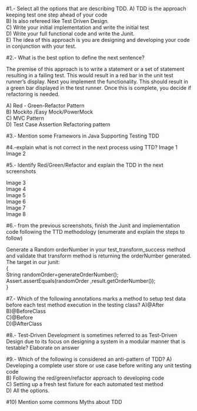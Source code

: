 #1.- Select all the options that are describing TDD.
A)	TDD is the approach keeping test one step ahead of your code <br/>
B)	Is also refereed like Test Driven Design. <br/>
C)	Write your initial implementation and write the initial test<br/>
D)	Write your full functional code and write the Junit.<br/>
E)	The idea of this approach is you are designing and developing your code in conjunction with your test.<br/>

#2.- What is the best option to define the next sentence?

The premise of this approach is to write a statement or a set of statement resulting in a failing test. This would result in a red bar in the unit test runner’s display. Next you implement the functionality. This should result in a green bar displayed in the test runner. Once this is complete, you decide if refactoring is needed.<br/>

A)	Red - Green-Refactor Pattern<br/>
B)	Mockito /Easy Mock/PowerMock<br/>
C)	MVC Pattern   <br/>
D)	Test Case Assertion Refactoring pattern <br/>

#3.- Mention some Framewors in Java Supporting Testing TDD

#4.-explain what is not correct in the next process using TTD?
Image 1<br/>
Image 2<br/>
  

#5.- Identify Red/Green/Refactor and explain the TDD in the next screenshots 
 

Image 3<br/>
Image 4<br/>
Image 5<br/>
Image 6<br/>
Image 7<br/>
Image 8<br/>
  
  

#6.- from the previous screenshots, finish the Junit and implementation code following the TTD methodology (enumerate and explain the steps to follow)

Generate a Random orderNumber in your test_transform_success method and validate that transform method is returning the orderNumber generated.<br/>
The target in our junit: <br/>
{<br/>
String randomOrder=generateOrderNumber();<br/>
Assert.assertEquals(randomOrder ,result.getOrderNumber());<br/>
}<br/>

#7.- Which of the following annotations marks a method to setup test data before each test method execution in the testing class?
A)@After<br/>
B)@BeforeClass<br/>
C)@Before<br/>
D)@AfterClass<br/>



#8.- Test-Driven Development is sometimes referred to as Test-Driven Design due to its focus on designing a system in a modular manner that is testable? Elaborate on answer


#9.- Which of the following is considered an anti-pattern of TDD?
A) Developing a complete user store or use case before writing any unit testing code<br/>
B) Following the red/green/refactor approach to developing code<br/>
C) Setting up a fresh test fixture for each automated test method<br/>
D) All the options.<br/>

#10) Mention some commons Myths about TDD

